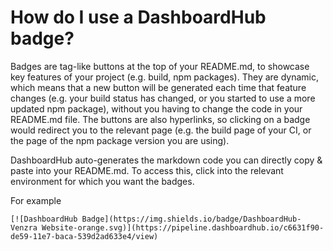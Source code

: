 # How do I use a DashboardHub badge?

Badges are tag-like buttons at the top of your README.md, to showcase key features of your project (e.g. build, npm packages). They are dynamic, which means that a new button will be generated each time that feature changes (e.g. your build status has changed, or you started to use a more updated npm package), without you having to change the code in your README.md file. The buttons are also hyperlinks, so clicking on a badge would redirect you to the relevant page (e.g. the build page of your CI, or the page of the npm package version you are using).

DashboardHub auto-generates the markdown code you can directly copy & paste into your README.md. To access this, click into the relevant environment for which you want the badges.

For example

```
[![DashboardHub Badge](https://img.shields.io/badge/DashboardHub-Venzra Website-orange.svg)](https://pipeline.dashboardhub.io/c6631f90-de59-11e7-baca-539d2ad633e4/view)
```
